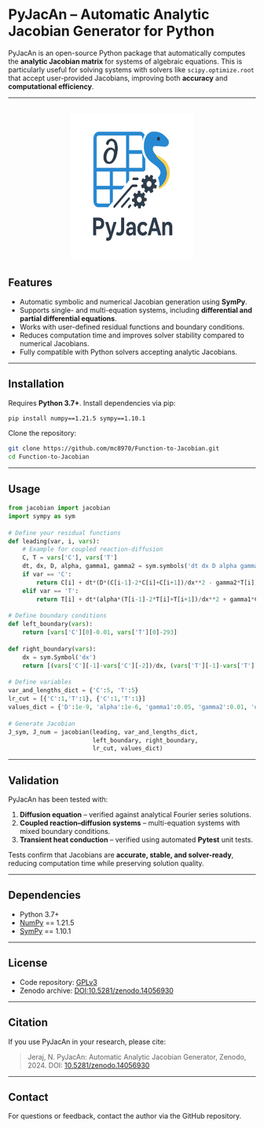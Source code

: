 # PyJacAn – Automatic Analytic Jacobian Generator for Python

PyJacAn is an open-source Python package that automatically computes the **analytic Jacobian matrix** for systems of algebraic equations. This is particularly useful for solving systems with solvers like `scipy.optimize.root` that accept user-provided Jacobians, improving both **accuracy** and **computational efficiency**.

---

<!-- PROJECT LOGO -->
<br />

<div align="center">
    <img src="Logo.png" alt="logo" width="250" height="300">
</div>

## Features

- Automatic symbolic and numerical Jacobian generation using **SymPy**.
- Supports single- and multi-equation systems, including **differential and partial differential equations**.
- Works with user-defined residual functions and boundary conditions.
- Reduces computation time and improves solver stability compared to numerical Jacobians.
- Fully compatible with Python solvers accepting analytic Jacobians.

---

## Installation

Requires **Python 3.7+**. Install dependencies via pip:

```bash
pip install numpy==1.21.5 sympy==1.10.1
```

Clone the repository:

```bash
git clone https://github.com/mc8970/Function-to-Jacobian.git
cd Function-to-Jacobian
```

---

## Usage

```python
from jacobian import jacobian
import sympy as sym

# Define your residual functions
def leading(var, i, vars):
    # Example for coupled reaction-diffusion
    C, T = vars['C'], vars['T']
    dt, dx, D, alpha, gamma1, gamma2 = sym.symbols('dt dx D alpha gamma1 gamma2')
    if var == 'C':
        return C[i] + dt*(D*(C[i-1]-2*C[i]+C[i+1])/dx**2 - gamma2*T[i])
    elif var == 'T':
        return T[i] + dt*(alpha*(T[i-1]-2*T[i]+T[i+1])/dx**2 + gamma1*C[i])

# Define boundary conditions
def left_boundary(vars):
    return [vars['C'][0]-0.01, vars['T'][0]-293]

def right_boundary(vars):
    dx = sym.Symbol('dx')
    return [(vars['C'][-1]-vars['C'][-2])/dx, (vars['T'][-1]-vars['T'][-2])/dx]

# Define variables
var_and_lengths_dict = {'C':5, 'T':5}
lr_cut = [{'C':1,'T':1}, {'C':1,'T':1}]
values_dict = {'D':1e-9, 'alpha':1e-6, 'gamma1':0.05, 'gamma2':0.01, 'dt':0.1, 'dx':0.2}

# Generate Jacobian
J_sym, J_num = jacobian(leading, var_and_lengths_dict,
                        left_boundary, right_boundary,
                        lr_cut, values_dict)
```

---

## Validation

PyJacAn has been tested with:

1. **Diffusion equation** – verified against analytical Fourier series solutions.
2. **Coupled reaction–diffusion systems** – multi-equation systems with mixed boundary conditions.
3. **Transient heat conduction** – verified using automated **Pytest** unit tests.

Tests confirm that Jacobians are **accurate, stable, and solver-ready**, reducing computation time while preserving solution quality.

---

## Dependencies

- Python 3.7+
- [NumPy](https://numpy.org/) == 1.21.5
- [SymPy](https://www.sympy.org/en/index.html) == 1.10.1

---

## License

- Code repository: [GPLv3](https://github.com/mc8970/Function-to-Jacobian)  
- Zenodo archive: [DOI:10.5281/zenodo.14056930](https://doi.org/10.5281/zenodo.14056930)

---

## Citation

If you use PyJacAn in your research, please cite:

> Jeraj, N. PyJacAn: Automatic Analytic Jacobian Generator, Zenodo, 2024. DOI: [10.5281/zenodo.14056930](https://doi.org/10.5281/zenodo.14056930)

---

## Contact

For questions or feedback, contact the author via the GitHub repository.

